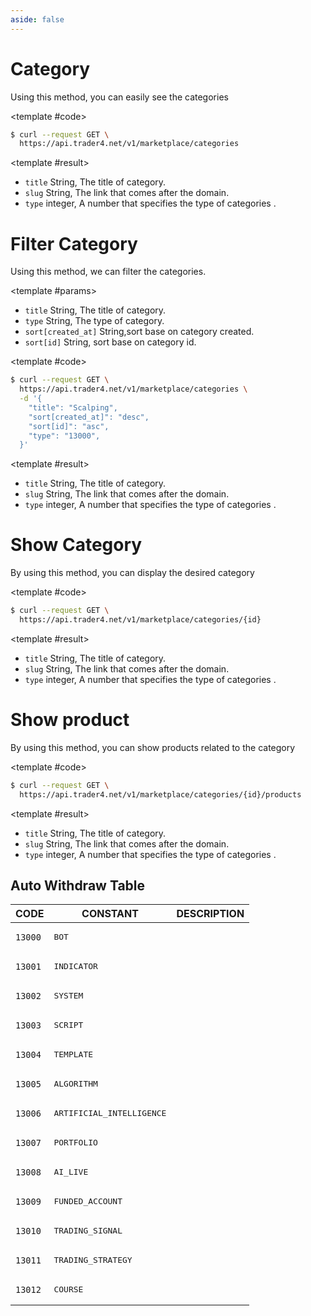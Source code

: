 ```yaml
---
aside: false
---
```


<!--@include: /partials/libraries.md-->

<CodeBox lang="Restful" method="GET" endpoint="/v1/marketplace/categories">

# Category

Using this method, you can easily see the categories

<!--@include: /partials/authorization.md-->

<template #code>

```bash
$ curl --request GET \
  https://api.trader4.net/v1/marketplace/categories
```

</template>

</CodeBox>

<Response jfile="v1/category/category" >

<template #result>

- `title` <span>String</span>, The title of category.
- `slug` <span>String</span>, The link that comes after the domain.
- `type` <span>integer</span>, A number that specifies the type of categories .

</template>

</Response>

<CodeBox lang="Restful" method="GET" endpoint="/v1/marketplace/categories">

# Filter Category

Using this method, we can filter the categories.


<template #params>

- `title` <span>String</span>, The title of category.
- `type` <span>String</span>, The type of category.
- `sort[created_at]` <span>String</span>,sort base on category created.
- `sort[id]` <span>String</span>, sort base on category id.


</template>

<template #code>

```bash
$ curl --request GET \
  https://api.trader4.net/v1/marketplace/categories \
  -d '{
    "title": "Scalping",
    "sort[created_at]": "desc",
    "sort[id]": "asc",
    "type": "13000",
  }'
```

</template>

</CodeBox>

<Response jfile="v1/category/filter" >

<template #result>

- `title` <span>String</span>, The title of category.
- `slug` <span>String</span>, The link that comes after the domain.
- `type` <span>integer</span>, A number that specifies the type of categories .

</template>

</Response>

<CodeBox lang="Restful" method="GET" endpoint="/v1/marketplace/categories/{id}">

# Show Category

By using this method, you can display the desired category

<template #code>

```bash
$ curl --request GET \
  https://api.trader4.net/v1/marketplace/categories/{id}
```

</template>

</CodeBox>

<Response jfile="v1/category/show" >

<template #result>

- `title` <span>String</span>, The title of category.
- `slug` <span>String</span>, The link that comes after the domain.
- `type` <span>integer</span>, A number that specifies the type of categories .
</template>

</Response>


<CodeBox lang="Restful" method="GET" endpoint="/v1/marketplace/categories/{id}/products">

# Show product

By using this method, you can show products related to the category

<template #code>

```bash
$ curl --request GET \
  https://api.trader4.net/v1/marketplace/categories/{id}/products
```

</template>

</CodeBox>

<Response jfile="" >

<template #result>

- `title` <span>String</span>, The title of category.
- `slug` <span>String</span>, The link that comes after the domain.
- `type` <span>integer</span>, A number that specifies the type of categories .

</template>

</Response>



## Auto Withdraw Table

| CODE               | CONSTANT                              | DESCRIPTION |
|--------------------|---------------------------------------|-------------|
| <code>13000</code> | <pre>BOT</pre>                        |             |
| <code>13001</code> | <pre>INDICATOR</pre>                  |             |
| <code>13002</code> | <pre>SYSTEM</pre>                     |             |
| <code>13003</code> | <pre>SCRIPT</pre>                     |             |
| <code>13004</code> | <pre>TEMPLATE</pre>                   |   
| <code>13005</code> | <pre>ALGORITHM</pre>                  |  
| <code>13006</code> | <pre>ARTIFICIAL_INTELLIGENCE</pre>    |   
| <code>13007</code> | <pre>PORTFOLIO</pre>                  |   
| <code>13008</code> | <pre>AI_LIVE</pre>                    |   
| <code>13009</code> | <pre>FUNDED_ACCOUNT</pre>             |             |
| <code>13010</code> | <pre>TRADING_SIGNAL</pre>             |  
| <code>13011</code> | <pre>TRADING_STRATEGY</pre>           |  
| <code>13012</code> | <pre>COURSE</pre>                     |             |



